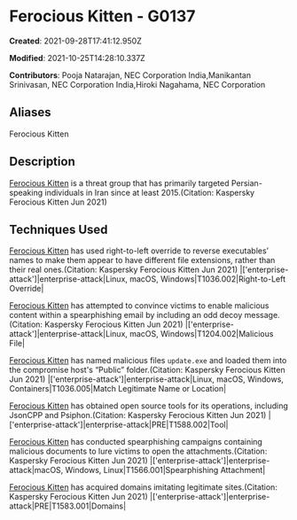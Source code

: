 # Ferocious Kitten - G0137

**Created**: 2021-09-28T17:41:12.950Z

**Modified**: 2021-10-25T14:28:10.337Z

**Contributors**: Pooja Natarajan, NEC Corporation India,Manikantan Srinivasan, NEC Corporation India,Hiroki Nagahama, NEC Corporation

## Aliases

Ferocious Kitten

## Description

[Ferocious Kitten](https://attack.mitre.org/groups/G0137) is a threat group that has primarily targeted Persian-speaking individuals in Iran since at least 2015.(Citation: Kaspersky Ferocious Kitten Jun 2021)

## Techniques Used


[Ferocious Kitten](https://attack.mitre.org/groups/G0137) has used right-to-left override to reverse executables’ names to make them appear to have different file extensions, rather than their real ones.(Citation: Kaspersky Ferocious Kitten Jun 2021)
|['enterprise-attack']|enterprise-attack|Linux, macOS, Windows|T1036.002|Right-to-Left Override|


[Ferocious Kitten](https://attack.mitre.org/groups/G0137) has attempted to convince victims to enable malicious content within a spearphishing email by including an odd decoy message.(Citation: Kaspersky Ferocious Kitten Jun 2021)
|['enterprise-attack']|enterprise-attack|Linux, macOS, Windows|T1204.002|Malicious File|


[Ferocious Kitten](https://attack.mitre.org/groups/G0137) has named malicious files <code>update.exe</code> and loaded them into the compromise host's “Public” folder.(Citation: Kaspersky Ferocious Kitten Jun 2021)
|['enterprise-attack']|enterprise-attack|Linux, macOS, Windows, Containers|T1036.005|Match Legitimate Name or Location|


[Ferocious Kitten](https://attack.mitre.org/groups/G0137) has obtained open source tools for its operations, including JsonCPP and Psiphon.(Citation: Kaspersky Ferocious Kitten Jun 2021)
|['enterprise-attack']|enterprise-attack|PRE|T1588.002|Tool|


[Ferocious Kitten](https://attack.mitre.org/groups/G0137) has conducted spearphishing campaigns containing malicious documents to lure victims to open the attachments.(Citation: Kaspersky Ferocious Kitten Jun 2021)
|['enterprise-attack']|enterprise-attack|macOS, Windows, Linux|T1566.001|Spearphishing Attachment|


[Ferocious Kitten](https://attack.mitre.org/groups/G0137) has acquired domains imitating legitimate sites.(Citation: Kaspersky Ferocious Kitten Jun 2021)
|['enterprise-attack']|enterprise-attack|PRE|T1583.001|Domains|


